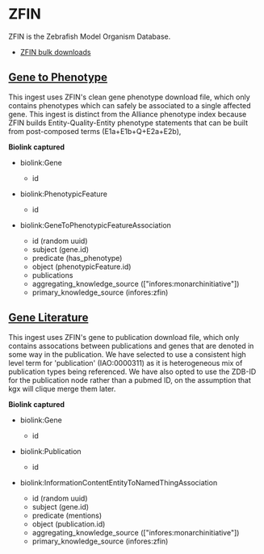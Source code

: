 # ZFIN

ZFIN is the Zebrafish Model Organism Database. 

* [ZFIN bulk downloads](https://zfin.org/downloads)

## [Gene to Phenotype](#gene_to_phenotype)

This ingest uses ZFIN's clean gene phenotype download file, which only contains phenotypes which can safely be associated to a single affected gene. This ingest is distinct from the Alliance phenotype index because ZFIN builds Entity-Quality-Entity phenotype statements that can be built from post-composed terms (E1a+E1b+Q+E2a+E2b), 

__**Biolink captured**__

* biolink:Gene
    * id

* biolink:PhenotypicFeature
    * id

* biolink:GeneToPhenotypicFeatureAssociation
    * id (random uuid)
    * subject (gene.id)
    * predicate (has_phenotype)
    * object (phenotypicFeature.id)
    * publications
    * aggregating_knowledge_source (["infores:monarchinitiative"])
    * primary_knowledge_source (infores:zfin)

## [Gene Literature](#publication_to_gene)

This ingest uses ZFIN's gene to publication download file, which only contains assocations between publications and genes that are denoted in some way in the publication. We have selected to use a consistent high level term for 'publication' (IAO:0000311) as it is heterogeneous mix of publication types being referenced. We have also opted to use the ZDB-ID for the publication node rather than a pubmed ID, on the assumption that kgx will clique merge them later.

__**Biolink captured**__

* biolink:Gene
    * id

* biolink:Publication
    * id

* biolink:InformationContentEntityToNamedThingAssociation
    * id (random uuid)
    * subject (gene.id)
    * predicate (mentions)
    * object (publication.id)
    * aggregating_knowledge_source (["infores:monarchinitiative"])
    * primary_knowledge_source (infores:zfin)
